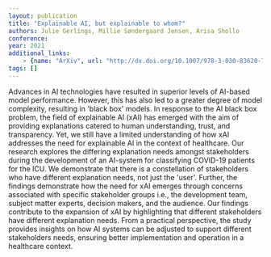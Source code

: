 ```yaml
---
layout: publication
title: "Explainable AI, but explainable to whom?"
authors: Julie Gerlings, Millie Søndergaard Jensen, Arisa Shollo
conference: 
year: 2021
additional_links: 
    - {name: "ArXiv", url: "http://dx.doi.org/10.1007/978-3-030-83620-7_7"}
tags: []
---
```

Advances in AI technologies have resulted in superior levels of AI-based
model performance. However, this has also led to a greater degree of model
complexity, resulting in 'black box' models. In response to the AI black box
problem, the field of explainable AI (xAI) has emerged with the aim of
providing explanations catered to human understanding, trust, and transparency.
Yet, we still have a limited understanding of how xAI addresses the need for
explainable AI in the context of healthcare. Our research explores the
differing explanation needs amongst stakeholders during the development of an
AI-system for classifying COVID-19 patients for the ICU. We demonstrate that
there is a constellation of stakeholders who have different explanation needs,
not just the 'user'. Further, the findings demonstrate how the need for xAI
emerges through concerns associated with specific stakeholder groups i.e., the
development team, subject matter experts, decision makers, and the audience.
Our findings contribute to the expansion of xAI by highlighting that different
stakeholders have different explanation needs. From a practical perspective,
the study provides insights on how AI systems can be adjusted to support
different stakeholders needs, ensuring better implementation and operation in a
healthcare context.